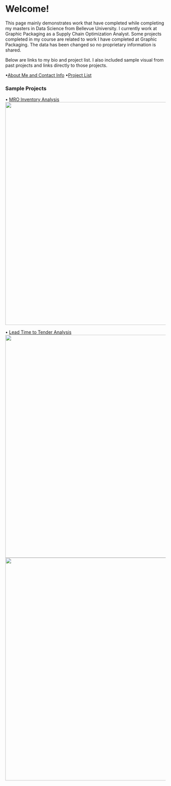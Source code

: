 # Welcome!

This page mainly demonstrates work that have completed while completing my masters in Data Science from Bellevue University. I currently work at Graphic Packaging as a Supply Chain Optimization Analyst. Some projects completed in my course are related to work I have completed at Graphic Packaging. The data has been changed so no proprietary information is shared.

Below are links to my bio and project list. I also included sample visual from past projects and links directly to those projects. 

•[About Me and Contact Info](https://nestingen.github.io/nestingen.github.io.about_me/) 
•[Project List](https://nestingen.github.io/nestingen.github.io.project_list/)

### Sample Projects
• [MRO Inventory Analysis](https://nestingen.github.io/DSC-680-MRO-Inventory/) </br>
<img src="https://user-images.githubusercontent.com/54515596/106980925-b2bbc380-6726-11eb-90e7-b3229ef540e8.png" width="700">

• [Lead Time to Tender Analysis](https://nestingen.github.io/DSC-680-Lead-Time-to-Tender/) </br>
<img src= "https://user-images.githubusercontent.com/54515596/106982795-5d81b100-672a-11eb-9c66-f3ee44170050.png" width ="700">
<img src = "https://user-images.githubusercontent.com/54515596/106983283-41324400-672b-11eb-8489-8d262165d95c.png" width = "700">





